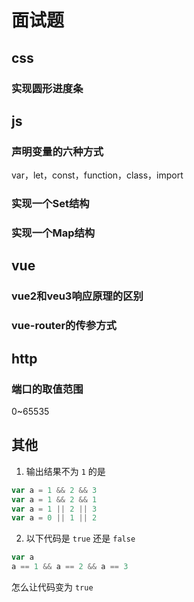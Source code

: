 # 面试题

## css

### 实现圆形进度条

## js

### 声明变量的六种方式

var，let，const，function，class，import

### 实现一个Set结构

### 实现一个Map结构

## vue

### vue2和veu3响应原理的区别

### vue-router的传参方式

## http

### 端口的取值范围

0~65535

## 其他

1. 输出结果不为 `1` 的是

```js
var a = 1 && 2 && 3
var a = 1 && 2 && 1
var a = 1 || 2 || 3
var a = 0 || 1 || 2
```

2. 以下代码是 `true` 还是 `false`

```js
var a
a == 1 && a == 2 && a == 3
```

怎么让代码变为 `true`
